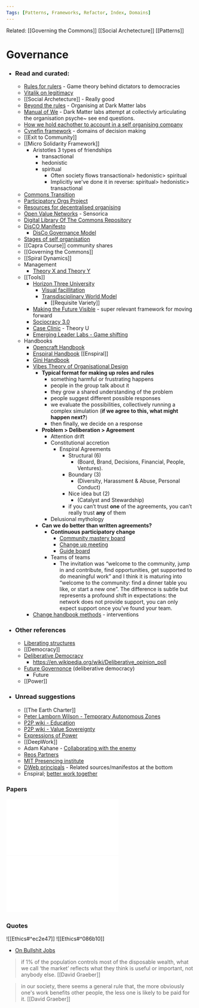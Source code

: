 ```yaml
---
Tags: [Patterns, Frameworks, Refactor, Index, Domains]
---
```

Related: [[Governing the Commons]] [[Social Archetecture]] [[Patterns]]

# Governance
- ### Read and curated:
	- [Rules for rulers](https://www.youtube.com/watch?v=rStL7niR7gs) - Game theory behind dictators to democracies
	- [Vitalik on legitimacy](https://vitalik.ca/general/2021/03/23/legitimacy.html)
    - [[Social Archetecture]] - Really good
    - [Beyond the rules](https://provocations.darkmatterlabs.org/organising-beyondtherules-at-dark-matter-labs-e59e4f5dd32f?source=collection_home---2------4-----------------------) - Organising at Dark Matter labs
    - [Manual of We](https://provocations.darkmatterlabs.org/dmls-manual-of-us-d41b1c235869) - Dark Matter labs attempt at collectivly articulating the organisation psyche~ see end questions. 
    - [How we hold eachother to account in a self organising company](https://medium.com/the-caring-network-company/how-we-hold-each-other-accountable-a2700446113c)
    - [Cynefin framework](https://en.wikipedia.org/wiki/Cynefin_framework) - domains of decision making
    - [[Exit to Community]]
    - [[Micro Solidarity Framework]]
        - Aristotles 3 types of friendships
            - transactional 
            - hedonistic
            - spiritual
                - Often society flows transactional> hedonistic> spiritual
                - Implicitly we've done it in reverse: spiritual> hedonistic> transactional
    - [Commons Transition](https://primer.commonstransition.org)
    - [Participatory Orgs Project](https://github.com/ParticipatoryOrgs)
    - [Resources for decentralised organising](https://hackmd.io/s/Skh_dXNbE)
    - [Open Value Networks](https://docs.google.com/document/d/1iwQz5SSw2Bsi_T41018E3TkPD-guRCAhAeP9xMdS2fI/pub) - Sensorica
    - [Digital Library Of The Commons Repository](http://dlc.dlib.indiana.edu/dlc/)
    - [DisCO Manifesto](https://www.tni.org/files/profiles-downloads/disco_manifesto_v.1.pdf)
        - [DisCo Governance Model](https://wiki.guerrillamediacollective.org/index.php/Distributed_Cooperative_Organization_(DisCO)_Governance_Model_V_3.0#Overview)
    - [Stages of self organisation](https://docs.google.com/document/d/1jwqgxiqddUIBzbcXY-CYNNwGNsEwgvyMEwQbu_uvdl0/edit)
    - [[Capra Course]] community shares
    - [[Governing the Commons]]
    - [[Spiral Dynamics]]
    - Management
        - [Theory X and Theory Y](https://en.wikipedia.org/wiki/Theory_X_and_Theory_Y)
    - [[Tools]]
        - [Horizon Three University](H3uni.org)
            - [Visual facillitation](https://www.h3uni.org/project/learn2-visual-facilitation)
            - [Transdisciplinary World Model](http://www.decisionintegrity.co.uk/DIL%20Transdisciplinary%20World%20Model%20-%20Hodgson.pdf)
                - [[Requisite Variety]]
        - [Making the Future Visible](http://static1.squarespace.com/static/570ce46bd51cd428a1ef3190/t/570fe9ac8a65e26c89b61d63/1460660656884/Making+the+Future+Visible.pdf) - super relevant framework for moving forward
        - [Sociocracy 3.0](https://patterns.sociocracy30.org/) 
        - [Case Clinic](https://www.presencing.org/files/tools/PI_Tool_CaseClinic.pdf) - Theory U
        - [Emerging Leader Labs - Game shifting](http://emergingleaderlabs.org/Gameshifting_Overview/)
    - Handbooks
        - [Opencraft Handbook](https://handbook.opencraft.com/en/latest/organization/)
        - [Enspiral Handbook](http://handbook.enspiral.com/) [[Enspiral]]
        - [Gini Handbook](https://drive.google.com/file/d/0B44XthBdMmN6bGlfdk8zejdSZUU/view)
        - [Vibes Theory of Organisational Design](https://medium.com/enspiral-tales/the-vibes-theory-of-organisational-design-937a73f791cd)
            - **Typical format for making up roles and rules**
                - something harmful or frustrating happens
                - people in the group talk about it
                - they grow a shared understanding of the problem
                - people suggest different possible responses
                - we evaluate the possibilities, collectively running a complex simulation (__if we agree to this, what might happen next?__)
                - then finally, we decide on a response
            - **Problem > Deliberation > Agreement**
                - Attention drift 
                - Constitutional accretion 
                    - Enspiral Agreements 
                        - Structural (6)
                            - (Board, Brand, Decisions, Financial, People, Ventures).
                        - Boundary (3)
                            - (Diversity, Harassment & Abuse, Personal Conduct)
                        - Nice idea but (2)
                            - (Catalyst and Stewardship)
                        - if you can’t trust __one__ of the agreements, you can’t really trust __any__ of them
                - Delusional mythology
            - **Can we do better than written agreements?**
                - **Continuous participatory change**
                    - [Community mastery board](https://drive.google.com/file/d/0BxX8hMn15JGNQUVHa2pkeWhvRWM/view)
                    - [Change up meeting](https://omnicommons.org/wiki/Change_Up_Meeting)
                    - [Guide board](http://mattischneider.fr/agile/guide-board.pdf)
                - Teams of teams
                    - The invitation was “welcome to the community, jump in and contribute, find opportunities, get supported to do meaningful work” and I think it is maturing into “welcome to the community: find a dinner table you like, or start a new one”. The difference is subtle but represents a profound shift in expectations: the network does not provide support, you can only expect support once you’ve found your team.
        - [Change handbook methods](https://www.amazon.com/Change-Handbook-Methods-Shaping-Future-ebook/dp/B07NSPCYQ8/ref=tmm_kin_swatch_0?_encoding=UTF8&qid=1611426128&sr=8-1) - interventions
- ### Other references
	- [Liberating structures](https://www.liberatingstructures.com/)
    - [[Democracy]]
    - [Deliberative Democracy](https://cdd.stanford.edu/)
        - https://en.wikipedia.org/wiki/Deliberative_opinion_poll
    - [Future Governonce](http://futuregovernance.info/) (deliberative democracy)
	    - Future
    - [[Power]]
- ### Unread suggestions
    - [[The Earth Charter]]
    - [Peter Lamborn Wilson - Temporary Autonomous Zones](https://en.wikipedia.org/wiki/Peter_Lamborn_Wilson)
    - [P2P wiki - Education](https://wiki.p2pfoundation.net/Category:Education?utm_source=user_mailer&utm_medium=email&utm_campaign=catch_up)
    - [P2P wiki - Value Sovereignty](http://wiki.p2pfoundation.net/Value_Sovereignty)
    - [Expressions of Power](https://www.powercube.net/other-forms-of-power/expressions-of-power/)
    - [[DeepWork]]
    - Adam Kahane - [Collaborating with the enemy](https://www.amazon.com/Collaborating-Enemy-People-Agree-Trust/dp/1626568227?utm_source=user_mailer&utm_medium=email&utm_campaign=catch_up)
	- [Reos Partners](https://reospartners.com/stretch-collaboration-a-course-offered-online-2020/)
    - [MIT Presencing institute](https://www.presencing.org/resource/tools)
    - [DWeb principals](https://getdweb.net/principles/) - Related sources/manifestos at the bottom
    - Enspiral; [better work together](https://www.betterworktogether.co/)

### Papers
![](assets/OnTheNatureOfHumanAssembly.pdf)
![](assets/TheEvolutionOfGroupDecisionSupportSystems2006.pdf)

### Quotes
![[Ethics#^ec2e47]]
![[Ethics#^086b10]]

- [On Bullshit Jobs](https://www.strike.coop/bullshit-jobs/)
> if 1% of the population controls most of the disposable wealth, what we call ‘the market’ reflects what they think is useful or important, not anybody else. [[David Graeber]]

> in our society, there seems a general rule that, the more obviously one's work benefits other people, the less one is likely to be paid for it. [[David Graeber]]